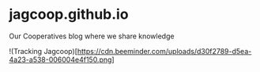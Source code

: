 # jagcoop.github.io
Our Cooperatives blog where we share knowledge

!(Tracking Jagcoop)[https://cdn.beeminder.com/uploads/d30f2789-d5ea-4a23-a538-006004e4f150.png]

